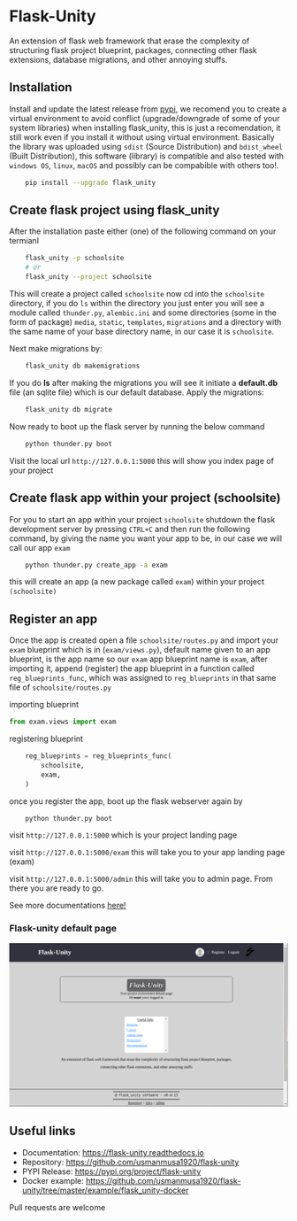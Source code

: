 # Flask-Unity

An extension of flask web framework that erase the complexity of structuring flask project blueprint, packages, connecting other flask extensions, database migrations, and other annoying stuffs.

## Installation

Install and update the latest release from <a href="https://pypi.org/project/flask-unity">pypi</a>, we recomend you to create a virtual environment to avoid conflict (upgrade/downgrade of some of your system libraries) when installing flask_unity, this is just a recomendation, it still work even if you install it without using virtual environment. Basically the library was uploaded using `sdist` (Source Distribution) and `bdist_wheel` (Built Distribution), this software (library) is compatible and also tested with `windows OS`, `linux`, `macOS` and possibly can be compabible with others too!.

```sh
    pip install --upgrade flask_unity
```

## Create flask project using flask_unity

After the installation paste either (one) of the following command on your termianl

```sh
    flask_unity -p schoolsite
    # or
    flask_unity --project schoolsite
```

This will create a project called `schoolsite` now cd into the `schoolsite` directory, if you do `ls` within the directory you just enter you will see a module called `thunder.py`, `alembic.ini` and some directories (some in the form of package) `media`, `static`, `templates`, `migrations` and a directory with the same name of your base directory name, in our case it is `schoolsite`.

Next make migrations by:

```sh
    flask_unity db makemigrations
```

If you do **ls** after making the migrations you will see it initiate a **default.db** file (an sqlite file) which is our default database. Apply the migrations:

```sh
    flask_unity db migrate
```

Now ready to boot up the flask server by running the below command

```sh
    python thunder.py boot
```

Visit the local url `http://127.0.0.1:5000` this will show you index page of your project

## Create flask app within your project (schoolsite)

For you to start an app within your project `schoolsite` shutdown the flask development server by pressing `CTRL+C` and then run the following command, by giving the name you want your app to be, in our case we will call our app `exam`

```sh
    python thunder.py create_app -a exam
```

this will create an app (a new package called `exam`) within your project `(schoolsite)`

## Register an app

Once the app is created open a file `schoolsite/routes.py` and import your `exam` blueprint which is in (`exam/views.py`), default name given to an app blueprint, is the app name so our `exam` app blueprint name is `exam`, after importing it, append (register) the app blueprint in a function called `reg_blueprints_func`, which was assigned to `reg_blueprints` in that same file of `schoolsite/routes.py`

importing blueprint

```py
from exam.views import exam
```

registering blueprint

```py
    reg_blueprints = reg_blueprints_func(
        schoolsite,
        exam,
    )
```

once you register the app, boot up the flask webserver again by

```sh
    python thunder.py boot
```

visit `http://127.0.0.1:5000` which is your project landing page

visit `http://127.0.0.1:5000/exam` this will take you to your app landing page (exam)

visit `http://127.0.0.1:5000/admin` this will take you to admin page. From there you are ready to go.

See more documentations <a href="https://flask-unity.readthedocs.io">here!</a>

### Flask-unity default page

[![Flask-unity default page](https://raw.githubusercontent.com/usmanmusa1920/flask-unity/master/media/flask_unity_default_page.png)](https://flask-unity.readthedocs.io)

## Useful links

-   Documentation: https://flask-unity.readthedocs.io
-   Repository: https://github.com/usmanmusa1920/flask-unity
-   PYPI Release: https://pypi.org/project/flask-unity
-   Docker example: https://github.com/usmanmusa1920/flask-unity/tree/master/example/flask_unity-docker

Pull requests are welcome
